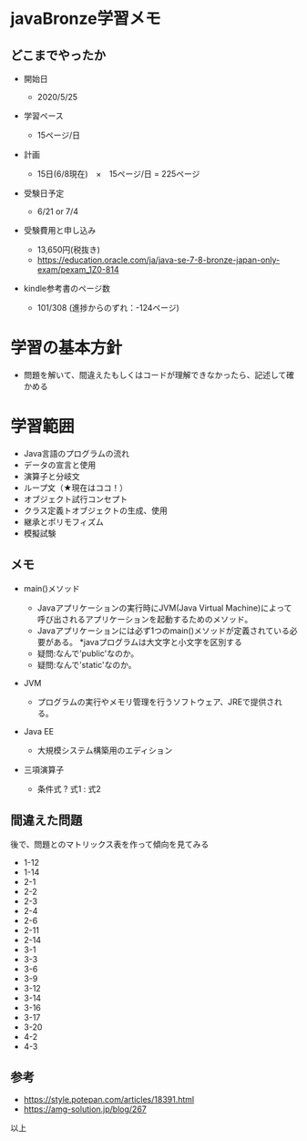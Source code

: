javaBronze学習メモ
=================

## どこまでやったか

* 開始日
  * 2020/5/25

* 学習ペース
  * 15ページ/日

* 計画
  * 15日(6/8現在)　×　15ページ/日 = 225ページ

* 受験日予定
  * 6/21 or 7/4

* 受験費用と申し込み
  * 13,650円(税抜き)
  * https://education.oracle.com/ja/java-se-7-8-bronze-japan-only-exam/pexam_1Z0-814

* kindle参考書のページ数
  * 101/308 (進捗からのずれ：-124ページ)

# 学習の基本方針

* 問題を解いて、間違えたもしくはコードが理解できなかったら、記述して確かめる

# 学習範囲

* Java言語のプログラムの流れ
* データの宣言と使用
* 演算子と分岐文
* ループ文（★現在はココ！）
* オブジェクト試行コンセプト
* クラス定義トオブジェクトの生成、使用
* 継承とポリモフィズム
* 模擬試験

## メモ

* main()メソッド
  * Javaアプリケーションの実行時にJVM(Java Virtual Machine)によって呼び出されるアプリケーションを起動するためのメソッド。
  * Javaアプリケーションには必ず1つのmain()メソッドが定義されている必要がある。
  *javaプログラムは大文字と小文字を区別する
  * 疑問:なんで'public'なのか。
  * 疑問:なんで'static'なのか。
  
* JVM
  * プログラムの実行やメモリ管理を行うソフトウェア、JREで提供される。

* Java EE
  * 大規模システム構築用のエディション

* 三項演算子
  * 条件式 ? 式1 : 式2

## 間違えた問題

後で、問題とのマトリックス表を作って傾向を見てみる

* 1-12
* 1-14
* 2-1
* 2-2
* 2-3
* 2-4
* 2-6
* 2-11
* 2-14
* 3-1
* 3-3
* 3-6
* 3-9
* 3-12
* 3-14
* 3-16
* 3-17
* 3-20
* 4-2
* 4-3

## 参考
* https://style.potepan.com/articles/18391.html
* https://amg-solution.jp/blog/267

以上
